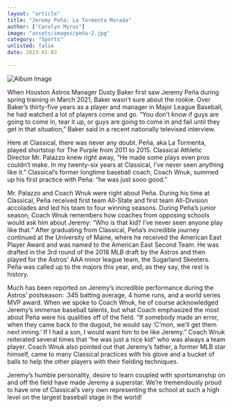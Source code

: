 ```yaml
---
layout: "article"
title: "Jeremy Peña: La Tormenta Morada"
author: ["Carolyn Myrus"]
image: "assets/images/peña-2.jpg"
category: "Sports"
unlisted: false
date: 2023-01-02
 
---
```


![Album Image](assets/images/peña-1.jpg)

When Houston Astros Manager Dusty Baker first saw Jeremy Peña during spring training in March 2021, Baker wasn’t sure about the rookie. Over Baker’s thirty-five years as a player and manager in Major League Baseball, he had watched a lot of players come and go. “You don't know if guys are going to come in, tear it up, or guys are going to come in and fail until they get in that situation,” Baker said in a recent nationally televised interview.

Here at Classical, there was never any doubt. Peña, aka La Tormenta, played shortstop for The Purple from 2011 to 2015. Classical Athletic Director Mr. Palazzo knew right away, “He made some plays even pros couldn’t make. In my twenty-six years at Classical, I’ve never seen anything like it.” Classical’s former longtime baseball coach, Coach Wnuk, summed up his first practice with Peña: “he was just sooo good.” 

Mr. Palazzo and Coach Wnuk were right about Peña. During his time at Classical, Peña received first team All-State and first team All-Division accolades and led his team to four winning seasons. During Peña’s junior season, Coach Wnuk remembers how coaches from opposing schools would ask him about Jeremy: “Who is that kid? I’ve never seen anyone play like that.” After graduating from Classical, Peña’s incredible journey continued at the University of Maine, where he received the American East Player Award and was named to the American East Second Team. He was drafted in the 3rd round of the 2018 MLB draft by the Astros and then played for the Astros’ AAA minor league team, the Sugarland Skeeters. Peña was called up to the majors this year, and, as they say, the rest is history.   

Much has been reported on Jeremy’s incredible performance during the Astros’ postseason:  .345 batting average, 4 home runs, and a world series MVP award. When we spoke to Coach Wnuk, he of course acknowledged Jeremy’s immense baseball talents, but what Coach emphasized the most about Peña were his qualities off of the field. “If somebody made an error, when they came back to the dugout, he would say ‘C’mon, we’ll get them next inning.’ If I had a son, I would want him to be like Jeremy.” Coach Wnuk reiterated several times that “he was just a nice kid” who was always a team player.  Coach Wnuk also pointed out that Jeremy’s father, a former MLB star himself, came to many Classical practices with his glove and a bucket of balls to help the other players with their fielding techniques. 

Jeremy’s humble personality, desire to learn coupled with sportsmanship on and off the field have made Jeremy a superstar. We’re tremendously proud to have one of Classical’s very own representing the school at such a high level on the largest baseball stage in the world! 
